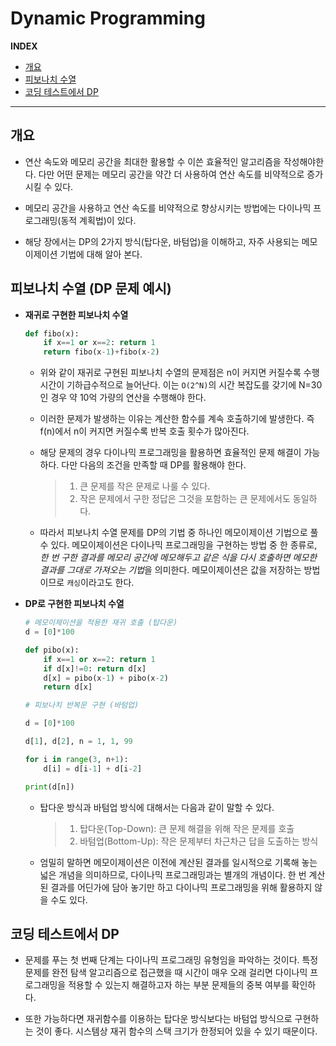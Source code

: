 # Dynamic Programming

**INDEX**
- [개요](#개요)
- [피보나치 수열](#피보나치-수열-dp-문제-예시)
- [코딩 테스트에서 DP](#코딩-테스트에서-dp)
---

## 개요

- 연산 속도와 메모리 공간을 최대한 활용할 수 이쓴 효율적인 알고리즘을 작성해야한다. 다만 어떤 문제는 메모리 공간을 약간 더 사용하여 연산 속도를 비약적으로 증가시킬 수 있다.

- 메모리 공간을 사용하고 연산 속도를 비약적으로 향상시키는 방법에는 다이나믹 프로그래밍(동적 계획법)이 있다. 

- 해당 장에서는 DP의 2가지 방식(탑다운, 바텀업)을 이해하고, 자주 사용되는 메모이제이션 기법에 대해 알아 본다.

## 피보나치 수열 (DP 문제 예시)

- **재귀로 구현한 피보나치 수열**
    ```python
    def fibo(x):
        if x==1 or x==2: return 1
        return fibo(x-1)+fibo(x-2)
    ```
    - 위와 같이 재귀로 구현된 피보나치 수열의 문제점은 n이 커지면 커질수록 수행시간이 기하급수적으로 늘어난다. 이는 `O(2^N)`의 시간 복잡도를 갖기에 N=30 인 경우 약 10억 가량의 연산을 수행해야 한다.

    - 이러한 문제가 발생하는 이유는 계산한 함수를 계속 호출하기에 발생한다. 즉 f(n)에서 n이 커지면 커질수록 반복 호출 횟수가 많아진다.

    - 해당 문제의 경우 다이나믹 프로그래밍을 활용하면 효율적인 문제 해결이 가능하다. 다만 다음의 조건을 만족할 때 DP를 활용해야 한다.

        > 1. 큰 문제를 작은 문제로 나룰 수 있다.
        > 2. 작은 문제에서 구한 정답은 그것을 포함하는 큰 문제에서도 동일하다.

    - 따라서 피보나치 수열 문제를 DP의 기법 중 하나인 메모이제이션 기법으로 풀 수 있다. 메모이제이션은 다이나믹 프로그래밍을 구현하는 방법 중 한 종류로, *한 번 구한 결과를 메모리 공간에 메모해두고 같은 식을 다시 호출하면 메모한 결과를 그대로 가져오는 기법*을 의미한다. 메모이제이션은 값을 저장하는 방법이므로 `캐싱`이라고도 한다.

- **DP로 구현한 피보나치 수열**

    ```python
    # 메모이제이션을 적용한 재귀 호출 (탑다운)
    d = [0]*100

    def pibo(x):
        if x==1 or x==2: return 1
        if d[x]!=0: return d[x]
        d[x] = pibo(x-1) + pibo(x-2)
        return d[x]

    # 피보나치 반복문 구현 (바텀업)

    d = [0]*100

    d[1], d[2], n = 1, 1, 99

    for i in range(3, n+1):
        d[i] = d[i-1] + d[i-2]

    print(d[n])
    ```

    - 탑다운 방식과 바텀업 방식에 대해서는 다음과 같이 말할 수 있다.

        > 1. 탑다운(Top-Down): 큰 문제 해결을 위해 작은 문제를 호출
        > 2. 바텀업(Bottom-Up): 작은 문제부터 차근차근 답을 도출하는 방식

    - 엄밀히 말하면 메모이제이션은 이전에 계산된 결과를 일시적으로 기록해 놓는 넓은 개념을 의미하므로, 다이나믹 프로그래밍과는 별개의 개념이다. 한 번 계산된 결과를 어딘가에 담아 놓기만 하고 다이나믹 프로그래밍을 위해 활용하지 않을 수도 있다.

## 코딩 테스트에서 DP

- 문제를 푸는 첫 번째 단계는 다이나믹 프로그래밍 유형임을 파악하는 것이다. 특정 문제를 완전 탐색 알고리즘으로 접근했을 때 시간이 매우 오래 걸리면 다이나믹 프로그래밍을 적용할 수 있는지 해결하고자 하는 부분 문제들의 중복 여부를 확인하다.

- 또한 가능하다면 재귀함수를 이용하는 탑다운 방식보다는 바텀업 방식으로 구현하는 것이 좋다. 시스템상 재귀 함수의 스택 크기가 한정되어 있을 수 있기 때문이다.